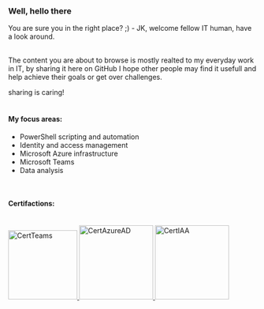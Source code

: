 ### Well, hello there
You are sure you in the right place? ;) - JK, welcome fellow IT human, have a look around.

<br>
The content you are about to browse is mostly realted to my everyday work in IT, by sharing it here on GitHub I hope other people may find it usefull and help achieve their goals or get over challenges. 

sharing is caring!
<br>
<br>


#### My focus areas:
* PowerShell scripting and automation
* Identity and access management
* Microsoft Azure infrastructure
* Microsoft Teams
* Data analysis

<br>

#### Certifactions:
<br>
<html>
   <body>
      <a href="https://www.credly.com/badges/274724d6-5322-400a-bc37-ee00fe5083e2">
         <img alt="CertTeams" src="https://images.credly.com/size/680x680/images/59db067c-f0e9-44a8-bcc7-53a960274bfb/CERT-Associate-Microsoft365-Teams-Administrator.png"
         width=140" height="140">
      </a>
      <a href="https://www.credly.com/badges/fa1cd6f8-b0f6-49b2-ac2d-4c9d7fca2eed">
         <img alt="CertAzureAD" src="https://images.credly.com/size/680x680/images/336eebfc-0ac3-4553-9a67-b402f491f185/azure-administrator-associate-600x600.png"
         width=150" height="150">
      </a> 
      <a href="https://www.credly.com/badges/bd7d2ca5-9d38-4180-b247-9f0c9391659f">
         <img alt="CertIAA" src="https://images.credly.com/size/680x680/images/91295436-0704-4b98-8e1a-ef5f937bda21/identity-and-access-administrator-associate-600x600.png"
         width=150" height="150">
      </a>                      
   </body>
</html>

           
              
